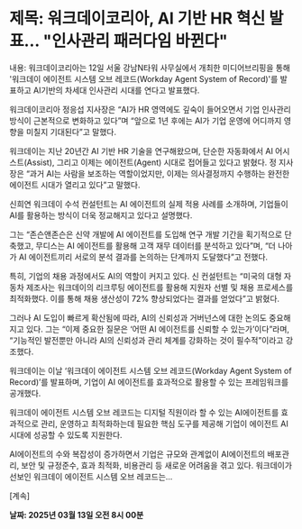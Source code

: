 # **제목: 워크데이코리아, AI 기반 HR 혁신 발표… "인사관리 패러다임 바뀐다"**

  내용: 워크데이코리아는 12일 서울 강남N타워 사무실에서 개최한 미디어브리핑을 통해 '워크데이 에이전트 시스템 오브 레코드(Workday Agent System of Record)'를 발표하고 AI기반의 차세대 인사관리 시대를 연다고 발표했다.

워크데이코리아 정응섭 지사장은 “AI가 HR 영역에도 깊숙이 들어오면서 기업 인사관리 방식이 근본적으로 변화하고 있다”며 “앞으로 1년 후에는 AI가 기업 운영에 어디까지 영향을 미칠지 기대된다”고 말했다.

워크데이는 지난 20년간 AI 기반 HR 기술을 연구해왔으며, 단순한 자동화에서 AI 어시스트(Assist), 그리고 이제는 에이전트(Agent) 시대로 접어들고 있다고 밝혔다. 정 지사장은 “과거 AI는 사람을 보조하는 역할이었지만, 이제는 의사결정까지 수행하는 완전한 에이전트 시대가 열리고 있다”고 말했다.

신희연 워크데이 수석 컨설턴트는 AI 에이전트의 실제 적용 사례를 소개하며, 기업들이 AI를 활용하는 방식이 더욱 정교해지고 있다고 설명했다.

그는 “존슨앤존슨은 신약 개발에 AI 에이전트를 도입해 연구 개발 기간을 획기적으로 단축했고, 무디스는 AI 에이전트를 활용해 고객 재무 데이터를 분석하고 있다”며, “더 나아가 AI 에이전트끼리 서로의 분석 결과를 논의하는 단계까지 도달했다”고 전했다.

특히, 기업의 채용 과정에서도 AI의 역할이 커지고 있다. 신 컨설턴트는 “미국의 대형 자동차 제조사는 워크데이의 리크루팅 에이전트를 활용해 지원자 선별 및 채용 프로세스를 최적화했다. 이를 통해 채용 생산성이 72% 향상되었다는 결과를 얻었다”고 밝혔다.

그러나 AI 도입이 빠르게 확산됨에 따라, AI의 신뢰성과 거버넌스에 대한 논의도 중요해지고 있다. 그는 “이제 중요한 질문은 ‘어떤 AI 에이전트를 신뢰할 수 있는가’이다”라며, “기능적인 발전뿐만 아니라 AI의 신뢰성과 관리 체계를 강화하는 것이 필수적”이라고 강조했다.

워크데이는 이날 ‘워크데이 에이전트 시스템 오브 레코드(Workday Agent System of Record)’를 발표하며, 기업이 AI 에이전트를 효과적으로 활용할 수 있는 프레임워크를 공개했다.

워크데이 에이전트 시스템 오브 레코드는 디지털 직원이라 할 수 있는 AI에이전트를 효과적으로 관리, 운영하고 최적화하는데 필요한 핵심 도구를 제공해 기업이 에이전트 AI 시대에 성공할 수 있도록 지원한다.

AI에이전트의 수와 복잡성이 증가하면서 기업은 규모와 관계없이 AI에이전트의 배포관리, 보안 및 규정준수, 효과 최적화, 비용관리 등 새로운 어려움을 겪고 있다. 워크데이가 선보인 워크데이 에이전트 시스템 오브 레코드는...

[계속]

  **날짜: 2025년 03월 13일 오전 8시 00분**